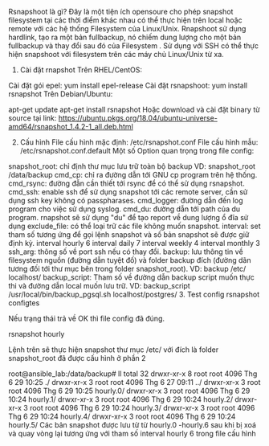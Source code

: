 Rsnapshoot là gì?
Đây là một tiện ích opensoure cho phép snapshot filesystem tại các thời điểm khác nhau có thể thực hiện trên local hoặc remote với các hệ thống Filesystem của Linux/Unix. Rnapshoot sử dụng hardlink, tạo ra một bản fullbackup, nó chiếm dung lượng cho một bản fullbackup và thay đổi sau đó của Filesystem . Sử dụng với SSH có thể thực hiện snapshoot với filesystem trên các máy chủ Linux/Unix từ xa.

1. Cài đặt rnapshot
Trên RHEL/CentOS:

Cài đặt gói epel:
yum install epel-release
Cài đặt rsnapshoot:
yum install rsnapshot
Trên Debian/Ubuntu:

apt-get update
apt-get install rsnapshot
Hoặc download và cài đặt binary từ source tại link: https://ubuntu.pkgs.org/18.04/ubuntu-universe-amd64/rsnapshot_1.4.2-1_all.deb.html​

2. Cấu hình
File cấu hình mặc định: /etc/rsnapshot.conf
File cấu hình mẫu: /etc/rsnapshot.conf.default
Một số Option quan trọng trong file config:

snapshot_root: chỉ định thư mục lưu trữ toàn bộ backup VD: snapshot_root /data/backup
cmd_cp: chỉ ra đường dẫn tới GNU cp program trên hệ thống.
cmd_rsync: đường đẫn cần thiết tới rsync để có thể sử dụng rsnapshot.
cmd_ssh: enable ssh để sử dụng snapshot tới các remote server, cần sử dụng ssh key không có passpharases.
cmd_logger: đường dẫn đến log program cho việc sử dụng syslog.
cmd_du: đường dẫn tới path của du program. rnapshot sẽ sử dụng "du" để tạo report về dung lượng ổ đĩa sử dụng
exclude_file: có thể loại trữ các file không muốn snapshot.
interval: set tham số tương ứng để gọi lệnh snapshot và số bản snapshot sẽ được giữ định kỳ.
interval        hourly  6
interval        daily   7
interval        weekly  4
interval        monthly 3
ssh_arg: thông số về port ssh nếu có thay đổi.
backup: lưu thông tin về filesystem nguồn (đường dẫn tuyệt đố) và folder backup đích (đường dãn tương đối tới thư mục bên trong folder snapshot_root). VD: backup /etc/ localhost/
backup_script: Tham số về đường dẫn backup script muốn thực thi và đường dẫn local muốn lưu trữ. VD:
backup_script      /usr/local/bin/backup_pgsql.sh       localhost/postgres/
3. Test config
rsnapshot configtes

Nếu trạng thái trả về OK thì file config đã đúng.

rsnapshot hourly

Lệnh trên sẽ thực hiện snapshot thư mục /etc/ với đích là folder snapshot_root đã được cấu hình ở phần 2

root@ansible_lab:/data/backup# ll
total 32
drwxr-xr-x 8 root root 4096 Thg 6 29 10:25 ./
drwxr-xr-x 3 root root 4096 Thg 6 27 09:11 ../
drwxr-xr-x 3 root root 4096 Thg 6 29 10:25 hourly.0/
drwxr-xr-x 3 root root 4096 Thg 6 29 10:24 hourly.1/
drwxr-xr-x 3 root root 4096 Thg 6 29 10:24 hourly.2/
drwxr-xr-x 3 root root 4096 Thg 6 29 10:24 hourly.3/
drwxr-xr-x 3 root root 4096 Thg 6 29 10:24 hourly.4/
drwxr-xr-x 3 root root 4096 Thg 6 29 10:24 hourly.5/
Các bản snapshot được lưu từ từ hourly.0 -hourly.6 sau khi bị xoá và quay vòng lại tương ứng với tham số interval hourly 6 trong file cấu hình
